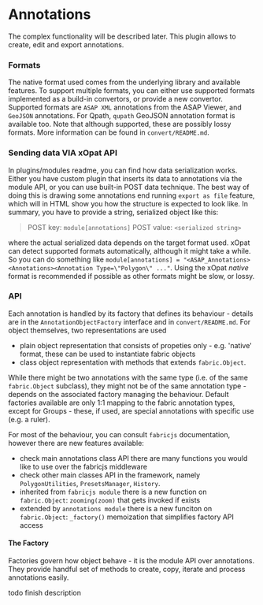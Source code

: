 # Annotations

The complex functionality will be described later. This plugin allows to create, edit and export annotations.


### Formats
The native format used comes from the underlying library and available features. To support multiple formats, 
you can either use supported formats implemented as a build-in convertors, or provide a new convertor. 
Supported formats are `ASAP XML` annotations from the ASAP Viewer, and `GeoJSON` annotations. For Qpath, `qupath`
GeoJSON annotation format is available too. Note that although supported, these are possibly lossy formats.
More information can be found in `convert/README.md`.

### Sending data VIA xOpat API
In plugins/modules readme, you can find how data serialization works. Either you have custom plugin that
inserts its data to annotations via the module API, or you can use built-in POST data technique. The best
way of doing this is drawing some annotations end running ``export as file`` feature, which will in HTML
show you how the structure is expected to look like. In summary, you have to provide a string, serialized
object like this:

> POST key: ``module[annotations]``
> POST value: ``<serialized string>``

where the actual serialized data depends on the target format used. xOpat can detect supported formats automatically, although
it might take a while. So you can do something like ``module[annotations] = "<ASAP_Annotations><Annotations><Annotation Type=\"Polygon\" ..."``.
Using the xOpat _native_ format is recommended if possible as other formats might be slow, or lossy.


### API
Each annotation is handled by its factory that defines its behaviour - details are in the `AnnotationObjectFactory` 
interface and in `convert/README.md`.
For object themselves, two representations are used
 - plain object representation that consists of propeties only - e.g. 'native' format, these can be used to instantiate
 fabric objects
 - class object representation with methods that extends `fabric.Object`.
 
While there might be two annotations with the same type (i.e. of the same `fabric.Object` subclass), 
they might not be of the same annotation type - depends on the associated factory managing the behaviour. Default 
factories available are only 1:1 mapping to the fabric annotation types, except for Groups - these, if used, 
are special annotations with specific use (e.g. a ruler).
 
For most of the behaviour, you can consult ``fabricjs`` documentation, however there are new features available:
 - check main annotations class API there are many functions you would like to use over the fabricjs middleware
 - check other main classes API in the framework, namely ``PolygonUtilities``, `PresetsManager`, `History`.
 - inherited from ``fabricjs module`` there is a new function on  `fabric.Object`: `zooming(zoom)` that gets invoked if exists
 - extended by ``annotations module`` there is a new funciton on  `fabric.Object`: `_factory()` memoization that simplifies factory API access


#### The Factory
Factories govern how object behave - it is the module API over annotations. They provide handful
set of methods to create, copy, iterate and process annotations easily.

todo finish description

